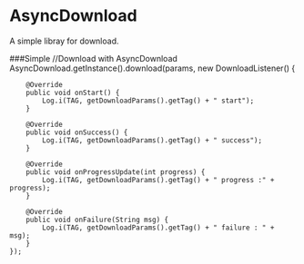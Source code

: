 AsyncDownload
=============

A simple libray for download.

###Simple
    //Download with AsyncDownload
    AsyncDownload.getInstance().download(params, new DownloadListener() {

        @Override
        public void onStart() {
            Log.i(TAG, getDownloadParams().getTag() + " start");
        }

        @Override
        public void onSuccess() {
            Log.i(TAG, getDownloadParams().getTag() + " success");
        }

        @Override
        public void onProgressUpdate(int progress) {
            Log.i(TAG, getDownloadParams().getTag() + " progress :" + progress); 
        }

        @Override
        public void onFailure(String msg) {
            Log.i(TAG, getDownloadParams().getTag() + " failure : " + msg);
        }
    });


